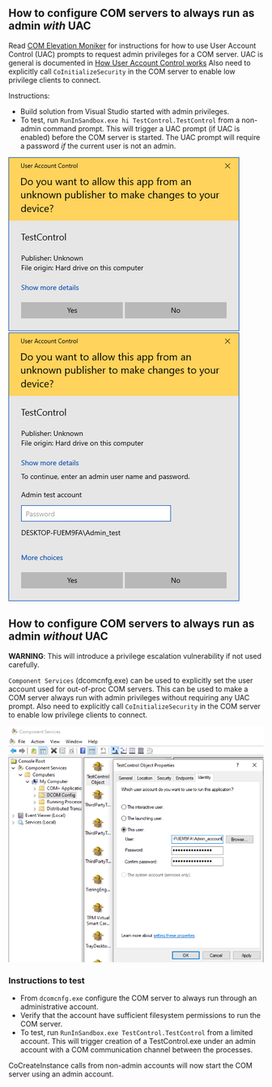 ## How to configure COM servers to always run as admin _with_ UAC

Read [COM Elevation Moniker](https://docs.microsoft.com/en-us/windows/win32/com/the-com-elevation-moniker) for instructions for how to use User Account Control (UAC) prompts to request admin privileges for a COM server. UAC is general is documented in [How User Account Control works](https://docs.microsoft.com/en-us/windows/security/identity-protection/user-account-control/how-user-account-control-works) Also need to explicitly call `CoInitializeSecurity` in the COM server to enable low privilege clients to connect.


Instructions:
* Build solution from Visual Studio started with admin privileges.
* To test, run `RunInSandbox.exe hi TestControl.TestControl` from a non-admin command prompt. This will trigger a UAC prompt (if UAC is enabled) before the COM server is started. The UAC prompt will require a password _if_ the current user is not an admin.

![UAC_prompt](UAC_prompt.png) ![UAC_prompt_pw](UAC_prompt_pw.png)  

## How to configure COM servers to always run as admin _without_ UAC

**WARNING**: This will introduce a privilege escalation vulnerability if not used carefully.

`Component Services` (dcomcnfg.exe) can be used to explicitly set the user account used for out-of-proc COM servers. This can be used to make a COM server always run with admin privileges without requiring any UAC prompt. Also need to explicitly call `CoInitializeSecurity` in the COM server to enable low privilege clients to connect.

![DCOM_RunAs](DCOM_RunAs.png)  


### Instructions to test
* From `dcomcnfg.exe` configure the COM server to always run through an administrative account.
* Verify that the account have sufficient filesystem permissions to run the COM server.
* To test, run `RunInSandbox.exe TestControl.TestControl` from a limited account. This will trigger creation of a TestControl.exe under an admin account with a COM communication channel between the processes.

CoCreateInstance calls from non-admin accounts will now start the COM server using an admin account.
